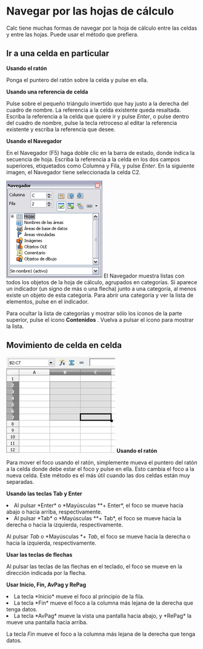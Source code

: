 
# Navegar por las hojas de cálculo

Calc tiene muchas formas de navegar por la hoja de cálculo entre las celdas y entre las hojas. Puede usar el método que prefiera.

## Ir a una celda en particular

**Usando el ratón**

Ponga el puntero del ratón sobre la celda y pulse en ella.

**Usando una referencia de celda**

Pulse sobre el pequeño triángulo invertido que hay justo a la derecha del cuadro de nombre. La referencia a la celda existente queda resaltada. Escriba la referencia a la celda que quiere ir y pulse *Enter*, o pulse dentro del cuadro de nombre, pulse la tecla retroceso al editar la referencia existente y escriba la referencia que desee.

**Usando el Navegador**

En el Navegador (F5) haga doble clic en la barra de estado, donde indica la secuencia de hoja. Escriba la referencia a la celda en los dos campos superiores, etiquetados como Columna y Fila, y pulse *Enter*. En la siguiente imagen, el Navegador tiene seleccionada la celda C2.

![](https://raw.githubusercontent.com/catedu/libreOffice-la-suite-ofimatica-libre/master/img/NavegadorCalc.png)
El Navegador muestra listas con todos los objetos de la hoja de cálculo, agrupados en categorías. Si aparece un indicador (un signo de más o una flecha) junto a una categoría, al menos existe un objeto de esta categoría. Para abrir una categoría y ver la lista de elementos, pulse en el indicador.

Para ocultar la lista de categorías y mostrar sólo los iconos de la parte superior, pulse el icono **Contenidos** . Vuelva a pulsar el icono para mostrar la lista.

## Movimiento de celda en celda

![](https://raw.githubusercontent.com/catedu/libreOffice-la-suite-ofimatica-libre/master/img/grupodeCeldasSeleccionadas.jpg)
**Usando el ratón**

Para mover el foco usando el ratón, simplemente mueva el puntero del ratón a la celda donde debe estar el foco y pulse en ella. Esto cambia el foco a la nueva celda. Este método es el más útil cuando las dos celdas están muy separadas.

**Usando las teclas Tab y Enter**

<li>
Al pulsar *Enter* o *Mayúsculas **+ Enter*, el foco se mueve hacia abajo o hacia arriba, respectivamente.
</li>
<li>
Al pulsar *Tab* o *Mayúsculas **+ Tab*, el foco se mueve hacia la derecha o hacia la izquierda, respectivamente.
</li>

Al pulsar *Tab* o *Mayúsculas **+ Tab*, el foco se mueve hacia la derecha o hacia la izquierda, respectivamente.

**Usar las teclas de flechas**

Al pulsar las teclas de las flechas en el teclado, el foco se mueve en la dirección indicada por la flecha.

**Usar Inicio, Fin, AvPag y RePag**

<li>
La tecla *Inicio* mueve el foco al principio de la fila.
</li>
<li>
La tecla *Fin* mueve el foco a la columna más lejana de la derecha que tenga datos.
</li>
<li>
La tecla *AvPag* mueve la vista una pantalla hacia abajo, y *RePag* la mueve una pantalla hacia arriba.
</li>

La tecla *Fin* mueve el foco a la columna más lejana de la derecha que tenga datos.

 

